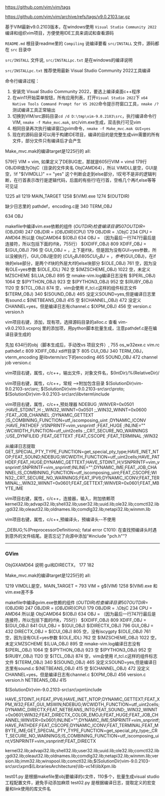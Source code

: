 
https://github.com/vim/vim/tags

https://github.com/vim/vim/archive/refs/tags/v9.0.2103.tar.gz

基于VIM最新v9.0.2103版本，在windows使用 `Visual Studio Community 2022` 编译和组织vim项目，方便使用IDE工具来调试和查看源码

`README.md` 根目录readme里的 `Compiling` 说编译要看 `src/INSTALL` 文件，源码都在 `src` 目录中

`src/INSTALL` 文件说, `src/INSTALLpc.txt` 是在windows的编译说明

`src/INSTALLpc.txt` 推荐使用最新 Visual Studio Community 2022工具编译

命令行编译过程：
1. 安装完 Visual Studio Community 2022，要选上编译桌面c++程序
2. 在win11开始菜单按钮，所有应用列表，打开`Visual Studio 2022`下 `x64 Native Tools Command Prompt for VS 2022`命令提示符窗口工具，`nmake /?` 测试编译工具正常输出
3. 切换到VIM/src源码目录`cd /d D:\tmp\vim-9.0.2103\src`，执行编译命令行VIM, `nmake -f Make_mvc.mak`, src/vim.exe生成，双击执行可见vim
4. 相同目录再次执行编译窗口gvim命令，`nmake -f Make_mvc.mak GUI=yes`
5. 现在的源码目录可以用于构建IDE项目，编译的目的是完整生成vim需要的所有文件，部分文件只有编译后才会产生

Make_mvc.mak的编译target是1225行的 all:

579行 VIM = vim, 如果定义了DEBUG宏，那就是605行VIM = vimd
179行OBJDIR值为ObjC（目录的文件夹名 ObjCAMD64），所以 VIMDLL是空，GUI是空，!if "$(VIMDLL)" == "yes" 这个判断会走到else部分，!叹号不是非的逻辑判断，在行首表示改行是逻辑代码，后面的有些行!在行首，空格几个再if,else等等可见证

1225  all
1219  MAIN_TARGET
1258  $(VIM).exe
1274  $(OUTDIR)

缺少日志里的 pathdef，encoding.c是 340 TERM_OBJ

634  OBJ

makefile中编译vim.exe依赖的组件
$(OUTDIR)  检查编译目录 507 OUTDIR=$(OBJDIR)  247  OBJDIR = $(OBJDIR)$(CPU)  179  OBJDIR = .\ObjC  234  CPU = AMD64  所以是 ObjCAMD64
$(OBJ)    634 OBJ = （因为最后一行747行最后是连接符，所以包括下面的if块，755行）
$(XDIFF_OBJ)   809  XDIFF_OBJ =
$(GUI_OBJ)   796 空 GUI_OBJ = ，上下是if块，但是因为没有GUI=yes参数，所以没被执行，GUI_OBJ是空的
$(CUI_OBJ)   805 CUI_OBJ = ，参考$(GUI_OBJ)，在if块的else部分，是两个if块的外层大if的else块部分
$(OLE_OBJ)   761 空，因为没有OLE=yes参数
$(OLE_IDL)   762 空
$(MZSCHEME_OBJ)   1022 空，未定义MZSCHEME
$(LUA_OBJ)   895 空  nmake-vim.log编译日志没有
$(PERL_OBJ)  1064 空
$(PYTHON_OBJ)  923 空
$(PYTHON3_OBJ)  952 空
$(RUBY_OBJ)   1120 空
$(TCL_OBJ)    874 空，vim会使用 if_tcl.c这样的组件标志文件
$(TERM_OBJ)   340
$(SOUND_OBJ)  465 没定义SOUND=yes,但是编译日志里有sound.c
$(NETBEANS_OBJ)  415 空
$(CHANNEL_OBJ)   472 没定义CHANNEL=yes，但是编译日志有channel.c
$(XPM_OBJ)   456 空
version.c
version.h


vim项目右键，添加，现有项，选择源码目录的alloc.c
查看 vim-v9.0.2103.vcxproj 里的添加项，用python脚本批量生成，注意pathdef.c是在编译目录生成的

先加 634行的obj（脚本生成后，手动改vs 项目文件）, 755 os_w32exe.c  vim.rc
pathdef.c
809 XDIFF_OBJ  xdiff目录下
805 CUI_OBJ
340 TERM_OBJ，vterm_encoding 是libvterm/src下的encoding
465 SOUND_OBJ
472 channel job
version.c

vim项目右键，属性，c/c++，输出文件，对象文件名，$(IntDir)/%(RelativeDir)/


vim项目右键，属性，c/c++，常规 —>附加包含目录
$(SolutionDir)vim-9.0.2103-src\src; $(SolutionDir)vim-9.0.2103-src\src\proto; $(SolutionDir)vim-9.0.2103-src\src\libvterm\include


vim项目右键，属性，c/c++,预处理器
NDEBUG ;WINVER=0x0501 ;HAVE_STDINT_H ;_WIN32_WINNT=0x0501 ;_WIN32_WINNT=0x0600 ;FEAT_JOB_CHANNEL ;DYNAMIC_GETTEXT ;IS_COMBINING_FUNCTION=utf_iscomposing_uint ;DYNAMIC_ICONV ;HAVE_PATHDEF ;VSNPRINTF=vim_vsnprintf ;FEAT_HUGE ;INLINE="" ;WCWIDTH_FUNCTION=utf_uint2cells ;_CRT_SECURE_NO_WARNINGS ;USE_DYNFILEID ;FEAT_GETTEXT ;FEAT_CSCOPE ;FEAT_TERMINAL ;WIN32 

从编译日志提取
GET_SPECIAL_PTY_TYPE_FUNCTION=get_special_pty_type;HAVE_INET_NTOP;FEAT_SOUND;NDEBUG;WCWIDTH_FUNCTION=utf_uint2cells;HAVE_PATHDEF;FEAT_HUGE;DYNAMIC_GETTEXT;HAVE_STDINT_H;VSNPRINTF=vim_vsnprintf;SNPRINTF=vim_snprintf;INLINE="";DYNAMIC_IME;FEAT_JOB_CHANNEL;IS_COMBINING_FUNCTION=utf_iscomposing_uint;FEAT_CSCOPE;WIN32;_CRT_SECURE_NO_WARNINGS;FEAT_IPV6;DYNAMIC_ICONV;FEAT_TERMINAL;_WIN32_WINNT=0x0601;FEAT_GETTEXT;WINVER=0x0601;FEAT_MBYTE_IME

vim项目右键，属性，c/c++，连接器，输入，附加依赖项
kernel32.lib;advapi32.lib;shell32.lib;user32.lib;uuid.lib;ole32.lib;comctl32.lib;gdi32.lib;oleaut32.lib;oldnames.lib;comdlg32.lib;netapi32.lib;winmm.lib


vim项目右键，属性，c/c++,预编译头，预编译头--不使用

_DEBUG;%(PreprocessorDefinitions);
fatal  error C1010: 在查找预编译头时遇到意外的文件结尾。是否忘记了向源中添加“#include "pch.h"”?

---

### GVim

ObjGXAMD64 说明 gui和DIRECTX，  177  182

Make_mvc.mak的编译target是1225行的 all:

1219 VIMDLL是空，MAIN_TARGET =
793  VIM = g$(VIM)
1258 $(VIM).exe  和vim.exe差不多

makefile中编译gvim.exe依赖的组件
$(OUTDIR)  检查编译目录 507 OUTDIR=$(OBJDIR)  247  OBJDIR = $(OBJDIR)$(CPU)  179  OBJDIR = .\ObjC  234  CPU = AMD64  所以是 ObjCAMD64
$(OBJ)    634 OBJ = （因为最后一行747行最后是连接符，所以包括下面的if块，755行）
$(XDIFF_OBJ)   809  XDIFF_OBJ =
$(GUI_OBJ)   841  GUI_OBJ = $(GUI_OBJ) $(DIRECTX_OBJ) 796  GUI_OBJ =  432 DIRECTX_OBJ	=
$(CUI_OBJ)   805 空，没有iscygpty
$(OLE_OBJ)   761 空，因为没有OLE=yes参数
$(OLE_IDL)   762 空
$(MZSCHEME_OBJ)   1022 空，未定义MZSCHEME
$(LUA_OBJ)   895 空  nmake-vim.log编译日志没有
$(PERL_OBJ)  1064 空
$(PYTHON_OBJ)  923 空
$(PYTHON3_OBJ)  952 空
$(RUBY_OBJ)   1120 空
$(TCL_OBJ)    874 空，vim会使用 if_tcl.c这样的组件标志文件
$(TERM_OBJ)   340
$(SOUND_OBJ)  465 没定义SOUND=yes,但是编译日志里有sound.c
$(NETBEANS_OBJ)  415 空
$(CHANNEL_OBJ)   472 没定义CHANNEL=yes，但是编译日志有channel.c
$(XPM_OBJ)   456
version.c
version.h
NETBEANS_OBJ  415

$(SolutionDir)vim-9.0.2103-src\src\xpm\include

HAVE_STDINT_H;FEAT_IPV6;HAVE_INET_NTOP;DYNAMIC_GETTEXT;FEAT_XPM_W32;FEAT_GUI_MSWIN;NDEBUG;WCWIDTH_FUNCTION=utf_uint2cells;DYNAMIC_DIRECTX;FEAT_NETBEANS_INTG;FEAT_SOUND;_WIN32_WINNT=0x0601;WIN32;FEAT_DIRECTX_COLOR_EMOJI;FEAT_HUGE;FEAT_JOB_CHANNEL;WINVER=0x0601;INLINE="";DYNAMIC_IME;SNPRINTF=vim_snprintf;HAVE_PATHDEF;FEAT_CSCOPE;DYNAMIC_ICONV;FEAT_TERMINAL;FEAT_MBYTE_IME;GET_SPECIAL_PTY_TYPE_FUNCTION=get_special_pty_type;_CRT_SECURE_NO_WARNINGS;IS_COMBINING_FUNCTION=utf_iscomposing_uint;VSNPRINTF=vim_vsnprintf;FEAT_DIRECTX


kernel32.lib;advapi32.lib;shell32.lib;user32.lib;uuid.lib;ole32.lib;comctl32.lib;gdi32.lib;oleaut32.lib;oldnames.lib;comdlg32.lib;netapi32.lib;winmm.lib;version.lib;imm32.lib;winspool.lib;comctl32.lib;$(SolutionDir)vim-9.0.2103-src\src\xpm\$(LibrariesArchitecture)\lib-vc14\libXpm.lib


test01.py  是根据makefile里obj要编译的c文件，110多个，批量生成visual studio工程配置文件，避免手动添加麻烦
test02.py  是根据编译日志，提取定义的宏变量和link使用的库文件名
